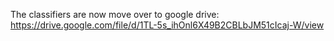 The classifiers are now move over to google drive: 
https://drive.google.com/file/d/1TL-5s_ihOnl6X49B2CBLbJM51cIcaj-W/view

